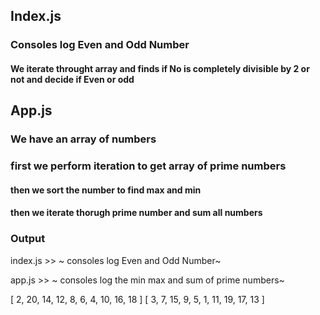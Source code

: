 <!-- Description -->

## Index.js
### Consoles log Even and Odd Number
#### We iterate throught array and finds if No is completely divisible by 2 or not and decide if Even or odd 


## App.js

### We have an array of numbers
### first we perform iteration to get array of prime numbers


#### then we sort the number to find max and min

#### then we iterate thorugh prime number and sum all numbers




### Output
index.js >>
~ consoles log Even and Odd Number~

app.js >>
~
consoles log the min max and sum of prime numbers~



<!-- expected output of index.js
 -->
 [
  2, 20, 14, 12,  8,
  6,  4, 10, 16, 18
] [
  3,  7, 15,  9,  5,
  1, 11, 19, 17, 13
]

<!-- expected output of app.js

[
   2,  5, 11, 13, 17,
  19, 23, 29, 31
]
Max :  31
Min :  2
Sum :  150
